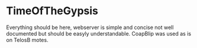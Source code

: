 TimeOfTheGypsis
===============

Everything should be here, webserver is simple and concise not well 
documented but should be easyly understandable. 
CoapBlip was used as is on TelosB motes.
